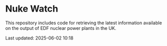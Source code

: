 # Nuke Watch

This repository includes code for retrieving the latest information available on the output of EDF nuclear power plants in the UK.

Last updated: 2025-06-02 10:18